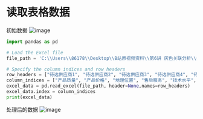 # 读取表格数据
初始数据
![image](https://github.com/Sauzichensun/Mathor/assets/157706474/04b38abd-4e08-49e3-b33a-a4254bbc4766)

```python
import pandas as pd

# Load the Excel file
file_path = 'C:\\Users\\86178\\Desktop\\B站原视频资料\\第6讲 灰色关联分析\\代码\\data.xlsx'

# Specify the column indices and row headers
row_headers = ["待选供应商1", "待选供应商2", "待选供应商3", "待选供应商4", "待选供应商5", "待选供应商6"]
column_indices = ["产品质量", "产品价格", "地理位置", "售后服务", "技术水平", "经济效益", "供应能力", "市场影响度","交货情况"]
excel_data = pd.read_excel(file_path, header=None,names=row_headers)
excel_data.index = column_indices
print(excel_data)
```
处理后的数据
![image](https://github.com/Sauzichensun/Mathor/assets/157706474/302d5b9b-192b-4883-9eee-c972a0a663b9)

